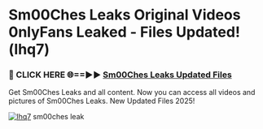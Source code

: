 # Sm00Ches Leaks Original Videos 0nlyFans Leaked - Files Updated! (lhq7)

<h3>🔴 CLICK HERE 🌐==►► <a href="https://best4dudes.click/HH4t6V" rel="nofollow">Sm00Ches Leaks Updated Files</a></h3>

Get Sm00Ches Leaks and all content. Now you can access all videos and pictures of Sm00Ches Leaks. New Updated Files 2025!

[![lhq7](https://github.com/user-attachments/assets/8c521d6e-e6e3-4a75-9320-d58ab9d79d5b)](https://best4dudes.click/HH4t6V)
sm00ches leak